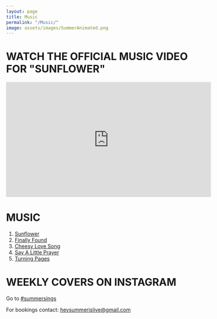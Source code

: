 ```yaml
---
layout: page
title: Music
permalink: "/Music/"
image: assets/images/SummerAnimated.png
---
```


# WATCH THE OFFICIAL MUSIC VIDEO FOR "SUNFLOWER"
<iframe width="560" height="315" src="https://www.youtube.com/embed/65VA-c5n2Dg" title="YouTube video player" frameborder="0" allow="accelerometer; autoplay; clipboard-write; encrypted-media; gyroscope; picture-in-picture; web-share" allowfullscreen></iframe>


# MUSIC

1. [Sunflower](https://open.spotify.com/track/6Z1Fhn6pw2SXHY7klPvZne?si=ce3c8c0bc5e74beb)
2. [Finally Found](https://open.spotify.com/track/5mORD275Z0zrFWGfwy2dHR?si=4bc13fc4c7e9408a)
3. [Cheesy Love Song](https://youtu.be/kTo4PRb2BBU)
4. [Say A Little Prayer](https://youtu.be/1cExK3lO2dQ)
5. [Turning Pages](https://youtu.be/veKLqduEyaM)


# WEEKLY COVERS ON INSTAGRAM

Go to [#summersings](https://www.instagram.com/summerislive_)

For bookings contact: [heysummerislive@gmail.com](mailto:heysummerislive@gmail.com)